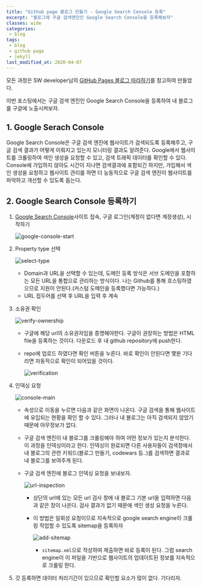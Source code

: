 ```yaml
---
title: "Github page 블로그 만들기 - Google Search Console 등록"
excerpt: "블로그에 구글 검색엔진인 Google Search Console을 등록해보자"
classes: wide
categories:
 - blog
tags:
 - blog
 - github page
 - jekyll
last_modified_at: 2020-04-07
---
```




모든 과정은 SW developer님의 [GitHub Pages 블로그 따라하기](https://devinlife.com/howto/)를 참고하여 만들었다.

이번 포스팅에서는 구글 검색 엔진인 Google Search Console을 등록하여 내 블로그를 구글에 노출시켜보자.

## 1. Google Serach Console

Google Search Console은 구글 검색 엔진에 웹사이트가 검색되도록 등록해주고, 구글 검색 결과가 어떻게 이뤄지고 있는지 모니터링 결과도 알려준다. Google에서 웹사이트를 크롤링하여 색인 생성을 요청할 수 있고, 검색 트래픽 데이터를 확인할 수 있다. Console에 가입하지 않아도 시간이 지나면  검색결과에 포함되긴 하지만, 가입해서 색인 생성을 요청하고 웹사이트 관리를 하면 더 능동적으로 구글 검색 엔진이 웹사이트를 파악하고 개선할 수 있도록 돕는다.



## 2. Google Search Console 등록하기

1. [Google Search Console](https://search.google.com/search-console/about)사이트 접속, 구글 로그인(계정이 없다면 계정생성), 시작하기 

   ![google-console-start]({{site.url}}/assets/images/2020-03-20-making-blog-6.assets/google-console-start.png)

2. Property type 선택

   ![select-type]({{site.url}}/assets/images/2020-03-20-making-blog-6.assets/select-type.png)

   * Domain과 URL을 선택할 수 있는데, 도메인 등록 방식은 서브 도메인을 포함하는 모든 URL을 통합으로 관리하는 방식이다. 나는 Github를 통해 호스팅하였으므로 지원이 안된다.(커스텀 도메인을 등록했다면 가능하다.)
   * URL 접두어를 선택 후 URL을 입력 후 계속

3. 소유권 확인

   ![verify-ownership]({{site.url}}/assets/images/2020-03-20-making-blog-6.assets/verify-ownership.png)

   * 구글에 해당 url의 소유권자임을 증명해야한다. 구글이 권장하는 방법은 HTML file을 등록하는 것이다. 다운로드 후 내 github repository에 push한다.

   * repo에 업로드 하였다면 확인 버튼을 누른다. 바로 확인이 안된다면 몇분 기다리면 자동적으로 확인이 되어있을 것이다.

     ![verification]({{site.url}}/assets/images/2020-03-20-making-blog-6.assets/verification.png)

4. 인덱싱 요청

   ![console-main]({{site.url}}/assets/images/2020-03-20-making-blog-6.assets/console-main.png)

   * 속성으로 이동을 누르면 다음과 같은 화면이 나온다. 구글 검색을 통해 웹사이트에 유입되는 현황을 확인 할 수 있다. 그러나 내 블로그는 아직 검색되지 않았기 때문에 아무정보가 없다.

   * 구글 검색 엔진이 내 블로그를 크롤링해야 하여 어떤 정보가 있는지 분석한다. 이 과정을 인덱싱이라고 한다. 인덱싱이 완료되면 다른 사용자들이 검색창에서 내 블로그의 관련 키워드(블로그 만들기, codewars 등..)를 검색하면 결과로 내 블로그를 보여주게 된다.

   * 구글 검색 엔진에 블로그 인덱싱 요청을 보내보자.

     ![url-inspection]({{site.url}}/assets/images/2020-03-20-making-blog-6.assets/url-inspection.png)

     * 상단의 url에 있는 모든 url 검사 창에 내 블로그 기본 url을 입력하면 다음과 같은 창이 나온다.  검사 결과가 없기 때문에 색인 생성 요청을 누른다.

     * 이 방법은 일회성 요청이므로 지속적으로 google search engine이 크롤링 작업할 수 있도록 sitemap을 등록하자

       ![add-sitemap]({{site.url}}/assets/images/2020-03-20-making-blog-6.assets/add-sitemap.png)

       * `sitemap.xml`으로 작성하여 제출하면 바로 등록이 된다. 그럼 search engine이 이 파일을 기반으로 웹사이트의 업데이트된 정보를 지속적으로 크롤링 한다.

5. 갓 등록하면 데이터 처리기간이 있으므로 확인할 요소가 많이 없다. 기다리자.

